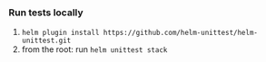 ### Run tests locally
1. `helm plugin install https://github.com/helm-unittest/helm-unittest.git`
2. from the root: run `helm unittest stack`
